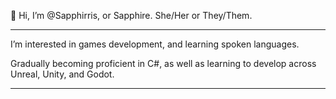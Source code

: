 👋 Hi, I’m @Sapphirris, or Sapphire. She/Her or They/Them.

---
I’m interested in games development, and learning spoken languages.

Gradually becoming proficient in C#, as well as learning to develop across Unreal, Unity, and Godot.

---
